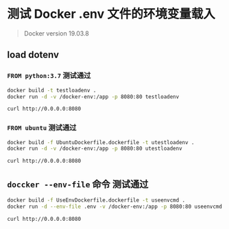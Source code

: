 # 测试 Docker .env 文件的环境变量载入

> Docker version 19.03.8

## load dotenv

### `FROM python:3.7` 测试通过

```bash
docker build -t testloadenv .
docker run -d -v /docker-env:/app -p 8080:80 testloadenv

curl http://0.0.0.0:8080
```

### `FROM ubuntu` 测试通过

```bash
docker build -f UbuntuDockerfile.dockerfile -t utestloadenv .
docker run -d -v /docker-env:/app -p 8080:80 utestloadenv

curl http://0.0.0.0:8080
```

## `doccker --env-file` 命令 测试通过

```bash
docker build -f UseEnvDockerfile.dockerfile -t useenvcmd .
docker run -d --env-file .env -v /docker-env:/app -p 8080:80 useenvcmd

curl http://0.0.0.0:8080
```
